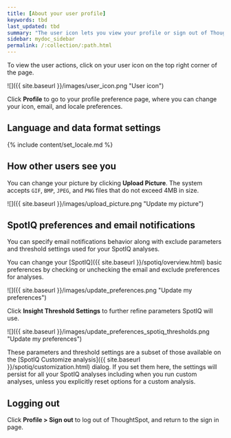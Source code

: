 ```yaml
---
title: [About your user profile]
keywords: tbd
last_updated: tbd
summary: "The user icon lets you view your profile or sign out of ThoughtSpot."
sidebar: mydoc_sidebar
permalink: /:collection/:path.html
---
```

To view the user actions, click on your user icon on the top right corner of the page.

 ![]({{ site.baseurl }}/images/user_icon.png "User icon")

Click **Profile** to go to your profile preference page, where you can change
your icon, email, and locale preferences.  

## Language and data format settings

{% include content/set_locale.md %}

## How other users see you

You can change your picture by clicking **Upload Picture**. The system accepts
`GIF`, `BMP`, `JPEG`, and `PNG` files that do not exceed 4MB in size.

 ![]({{ site.baseurl }}/images/upload_picture.png "Update my picture")

## SpotIQ preferences and email notifications

You can specify email notifications behavior along with exclude parameters and
threshold settings used for your SpotIQ analyses.

You can change your [SpotIQ]({{ site.baseurl }}/spotiq/overview.html) basic
preferences by checking or unchecking the email and exclude preferences for analyses.

 ![]({{ site.baseurl }}/images/update_preferences.png "Update my preferences")

 Click **Insight Threshold Settings** to further refine parameters SpotIQ will use.

 ![]({{ site.baseurl }}/images/update_preferences_spotiq_thresholds.png "Update my preferences")

 These parameters and threshold settings are a subset of those available on the
 [SpotIQ Customize analysis]({{ site.baseurl }}/spotiq/customization.html) dialog.
 If you set them here, the settings will persist for all your SpotIQ analyses including
 when you run custom analyses, unless you explicitly reset options for a custom analysis.

## Logging out

Click **Profile > Sign out** to log out of ThoughtSpot, and return to the sign in page.
